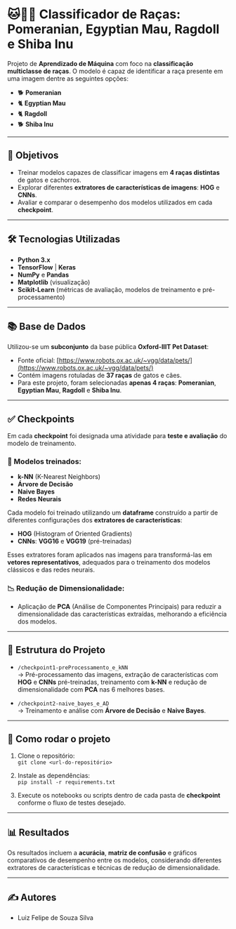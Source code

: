# 🐱🐶🐾 Classificador de Raças: Pomeranian, Egyptian Mau, Ragdoll e Shiba Inu

Projeto de **Aprendizado de Máquina** com foco na **classificação multiclasse de raças**. O modelo é capaz de identificar a raça presente em uma imagem dentre as seguintes opções:

- 🐕 **Pomeranian**
- 🐈 **Egyptian Mau**
- 🐈 **Ragdoll**
- 🐕 **Shiba Inu**

---

## 📌 Objetivos

- Treinar modelos capazes de classificar imagens em **4 raças distintas** de gatos e cachorros.
- Explorar diferentes **extratores de características de imagens**: **HOG** e **CNNs**.
- Avaliar e comparar o desempenho dos modelos utilizados em cada **checkpoint**.

---

## 🛠️ Tecnologias Utilizadas

- **Python 3.x**
- **TensorFlow** | **Keras**
- **NumPy** e **Pandas**
- **Matplotlib** (visualização)
- **Scikit-Learn** (métricas de avaliação, modelos de treinamento e pré-processamento)

---

## 📚 Base de Dados

Utilizou-se um **subconjunto** da base pública **Oxford-IIIT Pet Dataset**:

- Fonte oficial: [https://www.robots.ox.ac.uk/~vgg/data/pets/](https://www.robots.ox.ac.uk/~vgg/data/pets/)
- Contém imagens rotuladas de **37 raças** de gatos e cães.
- Para este projeto, foram selecionadas **apenas 4 raças**: **Pomeranian**, **Egyptian Mau**, **Ragdoll** e **Shiba Inu**.

---

## ✅ Checkpoints

Em cada **checkpoint** foi designada uma atividade para **teste e avaliação** do modelo de treinamento.

### 📌 Modelos treinados:

- **k-NN** (K-Nearest Neighbors)
- **Árvore de Decisão**
- **Naive Bayes**
- **Redes Neurais**

Cada modelo foi treinado utilizando um **dataframe** construído a partir de diferentes configurações dos **extratores de características**:

- **HOG** (Histogram of Oriented Gradients)
- **CNNs**: **VGG16** e **VGG19** (pré-treinadas)

Esses extratores foram aplicados nas imagens para transformá-las em **vetores representativos**, adequados para o treinamento dos modelos clássicos e das redes neurais.

### 📉 Redução de Dimensionalidade:

- Aplicação de **PCA** (Análise de Componentes Principais) para reduzir a dimensionalidade das características extraídas, melhorando a eficiência dos modelos.

---

## 📁 Estrutura do Projeto

- `/checkpoint1-preProcessamento_e_kNN`  
  → Pré-processamento das imagens, extração de características com **HOG** e **CNNs** pré-treinadas, treinamento com **k-NN** e redução de dimensionalidade com **PCA** nas 6 melhores bases.

- `/checkpoint2-naive_bayes_e_AD`  
  → Treinamento e análise com **Árvore de Decisão** e **Naive Bayes**.

---

## 🚀 Como rodar o projeto

1. Clone o repositório:  
   `git clone <url-do-repositório>`

2. Instale as dependências:  
   `pip install -r requirements.txt`

3. Execute os notebooks ou scripts dentro de cada pasta de **checkpoint** conforme o fluxo de testes desejado.

---

## 📊 Resultados

Os resultados incluem a **acurácia**, **matriz de confusão** e gráficos comparativos de desempenho entre os modelos, considerando diferentes extratores de características e técnicas de redução de dimensionalidade.

---

## ✍️ Autores

- Luiz Felipe de Souza Silva

